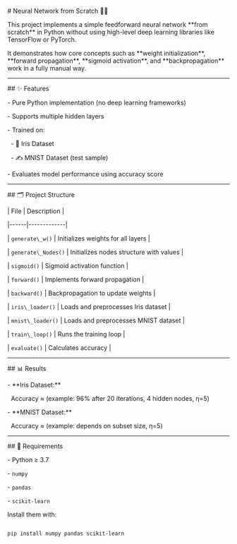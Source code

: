 \# Neural Network from Scratch 🧠🧮



This project implements a simple feedforward neural network \*\*from scratch\*\* in Python without using high-level deep learning libraries like TensorFlow or PyTorch.



It demonstrates how core concepts such as \*\*weight initialization\*\*, \*\*forward propagation\*\*, \*\*sigmoid activation\*\*, and \*\*backpropagation\*\* work in a fully manual way.



---



\## ✨ Features



\- Pure Python implementation (no deep learning frameworks)

\- Supports multiple hidden layers

\- Trained on:

&nbsp; - 🌸 Iris Dataset

&nbsp; - ✍️ MNIST Dataset (test sample)

\- Evaluates model performance using accuracy score



---



\## 🗂️ Project Structure



| File | Description |

|------|-------------|

| `generate\_w()` | Initializes weights for all layers |

| `generate\_Nodes()` | Initializes nodes structure with values |

| `sigmoid()` | Sigmoid activation function |

| `forward()` | Implements forward propagation |

| `backward()` | Backpropagation to update weights |

| `iris\_loader()` | Loads and preprocesses Iris dataset |

| `mnist\_loader()` | Loads and preprocesses MNIST dataset |

| `train\_loop()` | Runs the training loop |

| `evaluate()` | Calculates accuracy |



---



\## 📊 Results



\- \*\*Iris Dataset:\*\*  

&nbsp; Accuracy ≈ (example: 96% after 20 iterations, 4 hidden nodes, η=5)



\- \*\*MNIST Dataset:\*\*  

&nbsp; Accuracy ≈ (example: depends on subset size, η=5)



---



\## 🧪 Requirements



\- Python ≥ 3.7

\- `numpy`

\- `pandas`

\- `scikit-learn`



Install them with:

```bash

pip install numpy pandas scikit-learn



